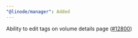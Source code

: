 ```yaml
---
"@linode/manager": Added
---
```


Ability to edit tags on volume details page ([#12800](https://github.com/linode/manager/pull/12800))
